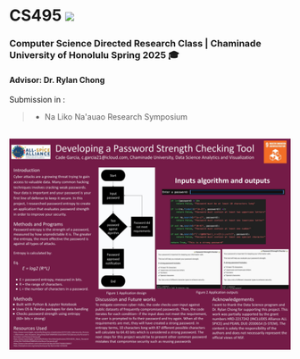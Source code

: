 # CS495 <img src="https://raw.githubusercontent.com/aemmadi/aemmadi/master/wave.gif" width="30">
### Computer Science Directed Research Class | Chaminade University of Honolulu Spring 2025 🎓
#### Advisor: Dr. Rylan Chong
Submission in :
> - Na Liko Na'auao Research Symposium <br />

<br />
<img src= "poster.jpg" width = 1000>
